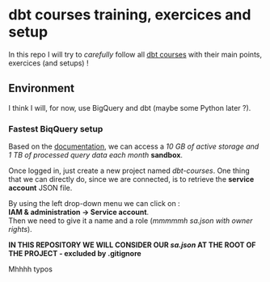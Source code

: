 # dbt courses training, exercices and setup

In this repo I will try to _carefully_ follow all [dbt courses](https://courses.getdbt.com/collections) with their main points, exercices (and setups) !

## Environment

I think I will, for now, use BigQuery and dbt (maybe some Python later ?).

### Fastest BiqQuery setup

Based on the [documentation](https://cloud.google.com/bigquery/docs/sandbox?hl=fr), we can access a *10 GB of active storage and 1 TB of processed query data each month* **sandbox**.

Once logged in, just create a new project named *dbt-courses*. One thing that we can directly do, since we are connected, is to retrieve the **service account** JSON file.

By using the left drop-down menu we can click on :\
**IAM & administration -> Service account**.\
Then we need to give it a name and a role (*mmmmmh sa.json with owner rights*).

**IN THIS REPOSITORY WE WILL CONSIDER OUR _sa.json_ AT THE ROOT OF THE PROJECT - excluded by .gitignore**


Mhhhh typos 